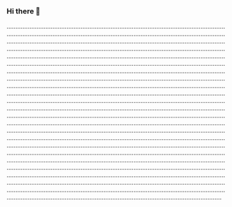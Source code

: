 ### Hi there 👋

..............................................................................................................................................................................................................................................................................................................................................................................................................................................................................................................................................................................................................................................................................................................................................................................................................................................................................................................................................................................................................................................................................................................................................................................................................................................................................................................................................................................................................................................................................................................................................................................................................................................................................................................................................................................................................................................................................................................................................................................................................................................................................................................................................................................................................................................................................................................................................................................................................................................................................................................................................................................................................................................................................................................................................................................................................................................................................................................................................................................................................................................................................................